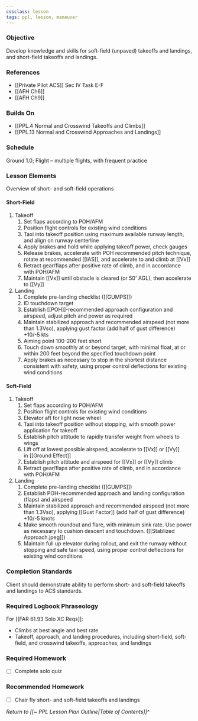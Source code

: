 ```yaml
---
cssclass: lesson
tags: ppl, lesson, maneuver 
---
```

### Objective
Develop knowledge and skills for soft-field (unpaved) takeoffs and landings, and short-field takeoffs and landings.

### References
- [[Private Pilot ACS]] Sec IV Task E-F
- [[AFH Ch6]]
- [[AFH Ch9]]

### Builds On
- [[PPL.4 Normal and Crosswind Takeoffs and Climbs]]
- [[PPL.13 Normal and Crosswind Approaches and Landings]]

### Schedule
Ground 1.0; Flight – multiple flights, with frequent practice

### Lesson Elements
Overview of short- and soft-field operations

#### Short-Field
1. Takeoff
	1. Set flaps according to POH/AFM
	2. Position flight controls for existing wind conditions
	3. Taxi into takeoff position using maximum available runway length, and align on runway centerline
	4. Apply brakes and hold while applying takeoff power, check gauges
	5. Release brakes, accelerate with POH recommended pitch technique, rotate at recommended [[IAS]], and accelerate to and climb at [[Vx]]
	6. Retract gear/flaps after positive rate of climb, and in accordance with POH/AFM
	7. Maintain [[Vx]] until obstacle is cleared (or 50' AGL), then accelerate to [[Vy]]
2. Landing
	1. Complete pre-landing checklist ([[GUMPS]])
	2. ID touchdown target
	3. Establish [[POH]]-recommended approach configuration and airspeed, adjust pitch and power as required
	4. Maintain stabilized approach and recommended airspeed (not more than 1.3Vso), applying gust factor (add half of gust difference) +10/-5 kts
	5. Aiming point 100-200 feet short
	6. Touch down smoothly at or beyond target, with minimal float, at or within 200 feet beyond the specified touchdown point
	7. Apply brakes as necessary to stop in the shortest distance consistent with safety, using proper control deflections for existing wind conditions

#### Soft-Field
1. Takeoff
	1. Set flaps according to POH/AFM
	2. Position flight controls for existing wind conditions
	3. Elevator aft for light nose wheel
	4. Taxi into takeoff position without stopping, with smooth power application for takeoff
	5. Establish pitch attitude to rapidly transfer weight from wheels to wings
	6. Lift off at lowest possible airspeed, accelerate to [[Vx]] or [[Vy]] in [[Ground Effect]]
	7. Establish pitch attitude and airspeed for [[Vx]] or [[Vy]] climb
	8. Retract gear/flaps after positive rate of climb, and in accordance with POH/AFM
2. Landing
	1. Complete pre-landing checklist ([[GUMPS]])
	2. Establish POH-recommended approach and landing configuration (flaps) and airspeed
	3. Maintain stabilized approach and recommended airspeed (not more than 1.3Vso), applying [[Gust Factor]] (add half of gust difference) +10/-5 knots
	4. Make smooth roundout and flare, with minimum sink rate. Use power as necessary to cushion descent and touchdown. ([[Stablized Approach.jpeg]])
	5. Maintain full up elevator during rollout, and exit the runway without stopping and safe taxi speed, using proper control deflections for existing wind conditions

### Completion Standards
Client should demonstrate ability to perform short- and soft-field takeoffs and landings to ACS standards.

### Required Logbook Phraseology
For [[FAR 61.93 Solo XC Reqs]]:
- Climbs at best angle and best rate
- Takeoff, approach, and landing procedures, including short-field, soft-field, and crosswind takeoffs, approaches, and landings

### Required Homework
- [ ] Complete solo quiz

### Recommended Homework 
- [ ] Chair fly short- and soft-field takeoffs and landings

*Return to [[~ PPL Lesson Plan Outline|Table of Contents]]^*